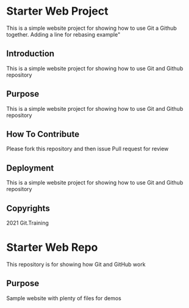 # Starter Web Project

This is a simple website project for showing how to use Git a Github together. Adding a line for rebasing example"
## Introduction 

This is a simple website project for showing how to use Git and Github repository

## Purpose

This is a simple website project for showing how to use Git and Github repository

## How To Contribute 

Please fork this repository and then issue Pull request for review

## Deployment

This is a simple website project for showing how to use Git and Github repository

## Copyrights

2021 Git.Training 

# Starter Web Repo

This repository is for showing how Git and GitHub work

## Purpose

Sample website with plenty of files for demos